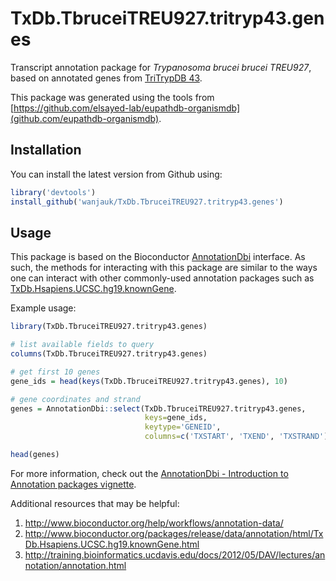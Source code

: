 # TxDb.TbruceiTREU927.tritryp43.genes

Transcript annotation package for *Trypanosoma brucei brucei TREU927*, based on
annotated genes from [TriTrypDB 43](http://tritrypdb.org/tritrypdb/).

This package was generated using the tools from
[https://github.com/elsayed-lab/eupathdb-organismdb](github.com/eupathdb-organismdb).

Installation
------------

You can install the latest version from Github using:

``` r
library('devtools')
install_github('wanjauk/TxDb.TbruceiTREU927.tritryp43.genes')
```

Usage
-----

This package is based on the Bioconductor
[AnnotationDbi](http://www.bioconductor.org/packages/release/bioc/html/AnnotationDbi.html)
interface. As such, the methods for interacting with this package are similar
to the ways one can interact with other commonly-used annotation packages such as
[TxDb.Hsapiens.UCSC.hg19.knownGene](http://www.bioconductor.org/packages/release/data/annotation/html/TxDb.Hsapiens.UCSC.hg19.knownGene.html).

Example usage:

```r
library(TxDb.TbruceiTREU927.tritryp43.genes)

# list available fields to query
columns(TxDb.TbruceiTREU927.tritryp43.genes)

# get first 10 genes
gene_ids = head(keys(TxDb.TbruceiTREU927.tritryp43.genes), 10)

# gene coordinates and strand
genes = AnnotationDbi::select(TxDb.TbruceiTREU927.tritryp43.genes, 
                              keys=gene_ids, 
                              keytype='GENEID', 
                              columns=c('TXSTART', 'TXEND', 'TXSTRAND'))

head(genes)
```

For more information, check out the [AnnotationDbi - Introduction to Annotation
packages vignette](http://www.bioconductor.org/packages/release/bioc/vignettes/AnnotationDbi/inst/doc/IntroToAnnotationPackages.pdf).

Additional resources that may be helpful:

1. http://www.bioconductor.org/help/workflows/annotation-data/
2. http://www.bioconductor.org/packages/release/data/annotation/html/TxDb.Hsapiens.UCSC.hg19.knownGene.html
3. http://training.bioinformatics.ucdavis.edu/docs/2012/05/DAV/lectures/annotation/annotation.html
